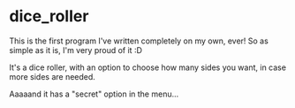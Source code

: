 # dice_roller

This is the first program I've written completely on my own, ever! So as simple as it is, I'm very proud of it :D

It's a dice roller, with an option to choose how many sides you want, in case more sides are needed.

Aaaaand it has a "secret" option in the menu... 
